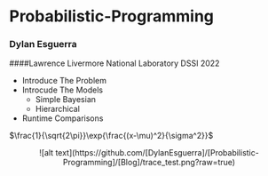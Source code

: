 # Probabilistic-Programming
### Dylan Esguerra 
####Lawrence Livermore National Laboratory DSSI 2022


- Introduce The Problem 
- Introcude The Models 
    - Simple Bayesian 
    - Hierarchical 
- Runtime Comparisons 


$\frac{1}{\sqrt{2\pi}}\exp{\frac{(x-\mu)^2}{\sigma^2}}$

<p align="center">
![alt text](https://github.com/[DylanEsguerra]/[Probabilistic-Programming]/[Blog]/trace_test.png?raw=true)
</p>
